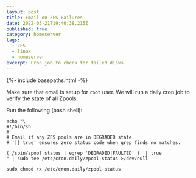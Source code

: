 ```yaml
---
layout: post
title: Email on ZFS Failures
date: 2022-03-21T19:40:38.215Z
published: true
category: homeserver
tags:
  - ZFS
  - linux
  - homeserver
excerpt: Cron job to check for failed disks
---
```

{%- include basepaths.html -%}

Make sure that email is setup for `root` user. We will run a daily cron job to verify the state of all Zpools.

Run the following (bash shell):

```shell
echo "\
#!/bin/sh
#
# Email if any ZFS pools are in DEGRADED state.
# '|| true' ensures zero status code when grep finds no matches.

( /sbin/zpool status | egrep 'DEGRADED|FAULTED' ) || true
" | sudo tee /etc/cron.daily/zpool-status >/dev/null

sudo chmod +x /etc/cron.daily/zpool-status
```
